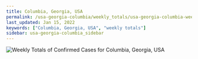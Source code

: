 ```yaml
---
title: Columbia, Georgia, USA
permalink: /usa-georgia-columbia/weekly_totals/usa-georgia-columbia-weekly_totals.html
last_updated: Jan 15, 2022
keywords: ["Columbia, Georgia, USA", "weekly totals"]
sidebar: usa-georgia-columbia_sidebar
---
```


![Weekly Totals of Confirmed Cases for Columbia, Georgia, USA](/covid_tracker/images/graphs/usa-georgia-columbia-weekly_totals_graph.png)
